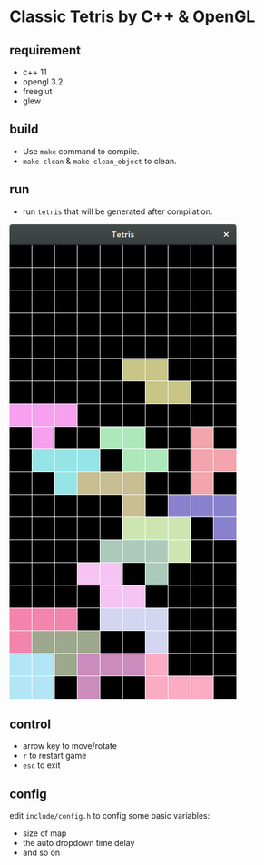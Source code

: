 # Classic Tetris by C++ & OpenGL
## requirement
- c++ 11
- opengl 3.2
- freeglut
- glew
## build
- Use `make` command to compile.
- `make clean` & `make clean_object` to clean.
## run
- run `tetris` that will be generated after compilation.

![demo](./src/demo.png)
## control
- arrow key to move/rotate
- `r` to restart game
- `esc` to exit
## config
edit `include/config.h` to config some basic variables:
- size of map
- the auto dropdown time delay
- and so on